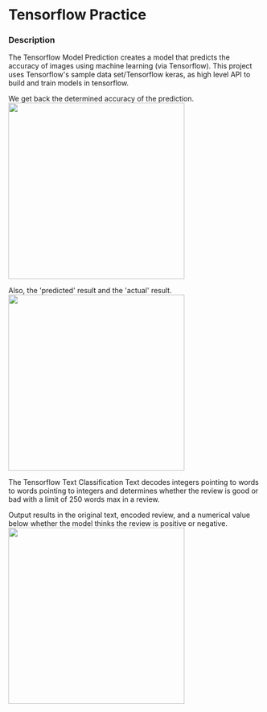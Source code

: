 # Tensorflow Practice

### Description
The Tensorflow Model Prediction creates a model that predicts the accuracy of images using
machine learning (via Tensorflow). This project uses Tensorflow's sample data set/Tensorflow keras, as high level API to build and train models in tensorflow.

We get back the determined accuracy of the prediction. 
<img src="https://i.gyazo.com/15c25c3e57565d4c935d2fcd3be7e0d3.png" width=350><br>

Also, the 'predicted' result and the 'actual' result.
<img src="https://i.gyazo.com/3de5978bce83b3eb4968ceeee187808f.png" width=350><br>


The Tensorflow Text Classification Text decodes integers pointing to words 
to words pointing to integers and determines whether the review is 
good or bad with a limit of 250 words max in a review.

Output results in the original text, encoded review, and a numerical value below whether the model thinks the review is positive or negative.
<img src="https://i.gyazo.com/cc82e27fd2dffb3fa350dda6af6d804b.png" width=350><br>
